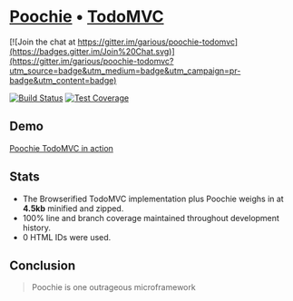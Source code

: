 # [Poochie](https://github.com/garious/poochie) • [TodoMVC](http://todomvc.com)

[![Join the chat at https://gitter.im/garious/poochie-todomvc](https://badges.gitter.im/Join%20Chat.svg)](https://gitter.im/garious/poochie-todomvc?utm_source=badge&utm_medium=badge&utm_campaign=pr-badge&utm_content=badge)

[![Build Status](https://travis-ci.org/garious/poochie-todomvc.svg)](https://travis-ci.org/garious/poochie-todomvc)
[![Test Coverage](https://codeclimate.com/github/garious/poochie-todomvc/badges/coverage.svg)](https://codeclimate.com/github/garious/poochie-todomvc/coverage)

Demo
---

[Poochie TodoMVC in action](https://garious.github.io/poochie-todomvc)


Stats
---

* The Browserified TodoMVC implementation plus Poochie weighs in at **4.5kb**
  minified and zipped.
* 100% line and branch coverage maintained throughout development history.
* 0 HTML IDs were used.


Conclusion
---

> Poochie is one outrageous microframework
